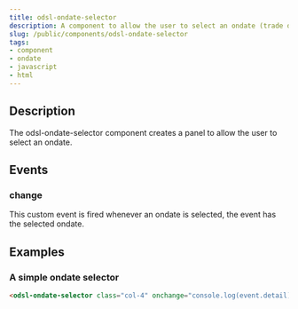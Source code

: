 ```yaml
---
title: odsl-ondate-selector
description: A component to allow the user to select an ondate (trade date)
slug: /public/components/odsl-ondate-selector
tags:
- component
- ondate
- javascript
- html
---
```


## Description
The odsl-ondate-selector component creates a panel to allow the user to select an ondate.

## Events
### change
This custom event is fired whenever an ondate is selected, the event has the selected ondate.

## Examples

### A simple ondate selector

```html
<odsl-ondate-selector class="col-4" onchange="console.log(event.detail)"></odsl-ondate-selector>
```
